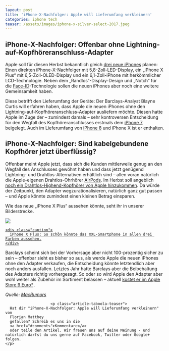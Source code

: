```yaml
---
layout: post
title: 'iPhone-X-Nachfolger: Apple will Lieferumfang verkleinern'
categories: iphone tech
teaser: /assets/images/iphone-x-silver-select-2017.jpeg
---
```

## iPhone-X-Nachfolger: Offenbar ohne Lightning-auf-Kopfhöreranschluss-Adapter

<p>Apple soll für diesen Herbst bekanntlich gleich <a href="https://www.giga.de/smartphones/iphone-xi/">drei neue iPhones</a> planen: Einen direkten iPhone-X-Nachfolger mit 5,8-Zoll-LED-Display, ein „iPhone X Plus“ mit 6,5-Zoll-OLED-Display und ein 6,1-Zoll-iPhone mit herkömmlicher LCD-Technologie. Neben dem „Randlos“-Display-Design und „Notch“ für die <a href="https://www.giga.de/smartphones/iphone-x/gallery/face-id-geht-s-noch/">Face-ID</a>-Technologie sollen die neuen iPhones aber noch eine weitere Gemeinsamkeit haben.</p><p style="">Diese betrifft den Lieferumfang der Geräte: Der Barclays-Analyst Blayne Curtis will erfahren haben, dass Apple die neuen iPhones ohne den Lightning-auf-Kopfhöreranschluss-Adapter ausliefern möchte. Diesen hatte Apple im Zuge der –&nbsp;zumindest damals –&nbsp;sehr kontroversen Entscheidung für den Wegfall des Kopfhöreranschlusses erstmals dem <a href="https://www.giga.de/smartphones/iphone-7/">iPhone 7</a> beigelegt. Auch im Lieferumfang von <a href="https://www.giga.de/smartphones/iphone-8/">iPhone 8</a> und iPhone X ist er enthalten.</p><h2>iPhone-X-Nachfolger: Sind kabelgebundene Kopfhörer jetzt überflüssig?</h2>
<p>Offenbar meint Apple jetzt, dass sich die Kunden mittlerweile genug an den Wegfall des Anschlusses gewöhnt haben und dass jetzt genügend Lightning- und Drahtlos-Alternativen erhältlich sind –&nbsp;allen voran natürlich die Apple-eigenen Drahtlos-Ohrhörer <a href="https://www.giga.de/audio/airpods/">AirPods</a>. Im Herbst soll angeblich <a href="https://www.giga.de/audio/airpods/news/besser-als-airpods-ueberraschende-details-zu-apples-high-end-kopfhoerer-durchgesickert/">noch ein Drahtlos-Highend-Kopfhörer von Apple hinzukommen</a>. Da würde der Zeitpunkt, den Adapter wegzurationalisieren, natürlich ganz gut passen – und Apple könnte zumindest einen kleinen Betrag einsparen.</p><p>Wie das neue „iPhone X Plus“ aussehen könnte, seht ihr in unserer Bilderstrecke.</p>  <a class="itemstream-teaser" href="https://www.giga.de/smartphones/iphone-xi/news/iphone-x-plus-neue-farben-fuer-den-rahmenlosen-smartphone-kracher/iphone-x-plus-so-schoen-koennte-das-xxl-smartphone-in-allen-drei-farben-aussehen/" data-init="module/picture-show-teaser-tracking" data-post-id="4584804" data-label="replace_first" title="iPhone X Plus: So schön könnte das XXL-Smartphone in allen drei Farben aussehen" data-handler="true">
          <img class="itemstream-teaser-left-image itemstream-teaser-left-image-alone" data-pagespeed-url-hash="3487318844" src="//crops.giga.de/3f/10/93/2f5bd29ec9f0e8291e982d8005_YyAxMzQ4eDQ1MysxNSsyMjcCcmUgNjI1IDIxMAMzMDJiOTllOTlkMA==.png" onerror="this.onerror=null;pagespeed.lazyLoadImages.loadIfVisibleAndMaybeBeacon(this);">
 
    <div class="caption">
      iPhone X Plus: So schön könnte das XXL-Smartphone in allen drei Farben aussehen.
    </div>
  </a>

<p>Barclays scheint sich bei der Vorhersage aber nicht 100-prozentig sicher zu sein –&nbsp;offenbar sieht es bisher so aus, als werde Apple die neuen iPhones ohne den Adapter verkaufen, die Entscheidung könnte letztendlich aber noch anders ausfallen. Letztes Jahr hatte Barclays aber die Beibehaltung des Adapters richtig vorhergesagt. So oder so wird Apple den Adapter aber wohl weiter als Zubehör im Sortiment belassen –&nbsp;aktuell <a href="https://www.giga.de/go/vof3u" target="_blank" rel="noopener" class="sponsored">kostet er im Apple Store 9 Euro<span class="sponsored__asterisk" title="gesponserter Link">*</span></a><img data-pagespeed-lazy-src="https://www.giga.de/vw/vof3u" width="1" height="1" class="viewpixel" data-pagespeed-url-hash="2057723419" src="https://www.gstatic.com/psa/static/1.gif" onload="pagespeed.lazyLoadImages.loadIfVisibleAndMaybeBeacon(this);" onerror="this.onerror=null;pagespeed.lazyLoadImages.loadIfVisibleAndMaybeBeacon(this);" data-pagespeed-lazy-replaced-functions="1">.</p><p><em>Quelle: <a href="https://www.macrumors.com/2018/04/30/barclays-no-headphone-jack-adapter-2018-iphones/" target="_blank">MacRumors</a></em></p>    </div>
    <div class="article-footer">
              
                    
        
                        <p class="article-taboola-teaser">
      Hat dir "iPhone-X-Nachfolger: Apple will Lieferumfang verkleinern" von
      Florian Matthey
      gefallen? Schreib es uns in die
      <a href="#comments">Kommentare</a>
      oder teile den Artikel. Wir freuen uns auf deine Meinung - und natürlich darfst du uns gerne auf Facebook, Twitter oder Google+ folgen.
    </p>
